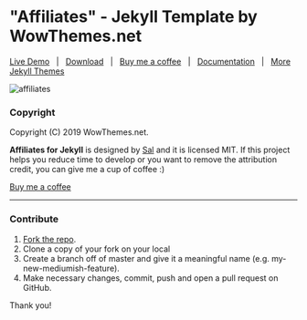# "Affiliates" - Jekyll Template by WowThemes.net

[Live Demo](https://wowthemesnet.github.io/affiliates-jekyll-theme/) &nbsp; | &nbsp; [Download](https://github.com/wowthemesnet/affiliates-jekyll-theme/archive/master.zip) &nbsp; | &nbsp; [Buy me a coffee](https://www.wowthemes.net/donate/) &nbsp; | &nbsp; [Documentation](https://bootstrapstarter.com/bootstrap-templates/template-affiliates-bootstrap-jekyll/) &nbsp; | &nbsp; [More Jekyll Themes](https://bootstrapstarter.com/template-categories/jekyll/)


![affiliates](assets/images/theme1.jpg)


### Copyright

Copyright (C) 2019 WowThemes.net.

**Affiliates for Jekyll** is designed by [Sal](https://www.wowthemes.net) and it is licensed MIT. If this project helps you reduce time to develop or you want to remove the attribution credit, you can give me a cup of coffee :)

[Buy me a coffee](https://www.wowthemes.net/donate/)

-----------------

### Contribute

1. [Fork the repo](https://github.com/wowthemesnet/affiliates-jekyll-theme.git).
2. Clone a copy of your fork on your local
3. Create a branch off of master and give it a meaningful name (e.g. my-new-mediumish-feature).
4. Make necessary changes, commit, push and open a pull request on GitHub.

Thank you!

